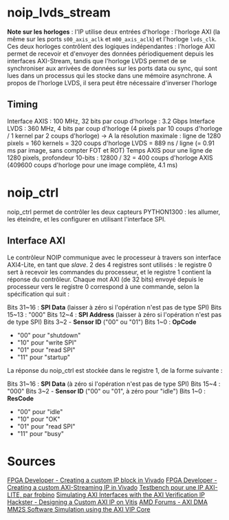 # noip_lvds_stream

**Note sur les horloges** : l'IP utilise deux entrées d'horloge : l'horloge AXI (la même sur les ports `s00_axis_aclk` et `m00_axis_aclk`) et l'horloge `lvds_clk`. Ces deux horloges contrôlent des logiques indépendantes : l'horloge AXI permet de recevoir et d'envoyer des données périodiquement depuis les interfaces AXI-Stream, tandis que l'horloge LVDS permet de se synchroniser aux arrivées de données sur les ports data ou sync, qui sont lues dans un processus qui les stocke dans une mémoire asynchrone.
A propos de l'horloge LVDS, il sera peut être nécessaire d'inverser l'horloge

## Timing

Interface AXIS : 100 MHz, 32 bits par coup d'horloge : 3.2 Gbps
Interface LVDS : 360 MHz, 4 bits par coup d'horloge (4 pixels par 10 coups d'horloge / 1 kernel par 2 coups d'horloge)
-> A la résolution maximale : ligne de 1280 pixels  = 160 kernels = 320 coups d'horloge LVDS = 889 ns / ligne (= 0.91 ms par image, sans compter FOT et ROT)
Temps AXIS pour une ligne de 1280 pixels, profondeur 10-bits : 12800 / 32 = 400 coups d'horloge AXIS (409600 coups d'horloge pour une image complète, 4.1 ms)
# noip_ctrl

noip_ctrl permet de contrôler les deux capteurs PYTHON1300 : les allumer, les éteindre, et les configurer en utilisant l'interface SPI.

## Interface AXI

Le contrôleur NOIP communique avec le processeur à travers son interface AXI4-Lite, en tant que *slave*. 2 des 4 registres sont utilisés : le registre 0 sert à recevoir les commandes du processeur, et le registre 1 contient la réponse du contrôleur.
Chaque mot AXI (de 32 bits) envoyé depuis le processeur vers le registre 0 correspond à une commande, selon la spécification qui suit :

Bits 31~16 : **SPI Data** (laisser à zéro si l'opération n'est pas de type SPI)
Bits 15~13 : "000"
Bits 12~4 : **SPI Address** (laisser à zéro si l'opération n'est pas de type SPI)
Bits 3~2 - **Sensor ID** ("00" ou "01")
Bits 1~0 : **OpCode** 
- "00" pour "shutdown"
- "10" pour "write SPI"
- "01" pour "read SPI"
- "11" pour "startup"

La réponse du noip_ctrl est stockée dans le registre 1, de la forme suivante :

Bits 31~16 : **SPI Data** (à zéro si l'opération n'est pas de type SPI)
Bits 15~4 : "000"
Bits 3~2 - **Sensor ID** ("00" ou "01", à zéro pour "idle")
Bits 1~0 : **ResCode** 
- "00" pour "idle"
- "10" pour "OK"
- "01" pour "read SPI"
- "11" pour "busy"

# Sources

[FPGA Developer - Creating a custom IP block in Vivado](https://www.fpgadeveloper.com/2014/08/creating-a-custom-ip-block-in-vivado.html/)
[FPGA Developer - Creating a custom AXI-Streaming IP in Vivado](https://www.fpgadeveloper.com/2017/11/creating-a-custom-axi-streaming-ip-in-vivado.html/)
[Testbench pour une IP AXI-LITE, par frobino](https://github.com/frobino/axi_custom_ip_tb/blob/master/led_controller_1.0/hdl/testbench.vhd)
[Simulating AXI Interfaces with the AXI Verification IP](https://support.xilinx.com/s/article/1053935?language=en_US)
[Hackster - Designing a Custom AXI IP on Vitis](https://www.hackster.io/pablotrujillojuan/designing-a-custom-axi-ip-on-vitis-a0ad06)
[AMD Forums - AXI DMA MM2S Software Simulation using the AXI VIP Core](https://support.xilinx.com/s/article/1148529?language=en_US)